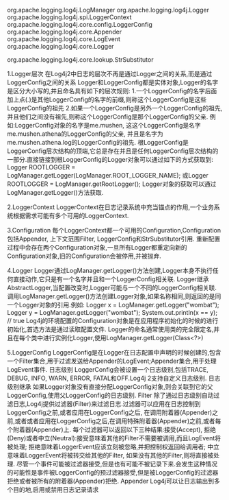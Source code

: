 org.apache.logging.log4j.LogManager
org.apache.logging.log4j.Logger
org.apache.logging.log4j.spi.LoggerContext
org.apache.logging.log4j.core.config.LoggerConfig
org.apache.logging.log4j.core.Appender
org.apache.logging.log4j.core.LogEvent
org.apache.logging.log4j.core.Logger

org.apache.logging.log4j.core.lookup.StrSubstitutor

1.Logger层次
在Log4j2中日志的层次不再是通过Logger之间的关系,而是通过LoggerConfig之间的关系
Logger和LoggerConfig都是实体对象,Logger的名字是区分大小写的,并且命名具有如下的层次规则:
1.一个LoggerConfig的名字后面加上点(.)是其他LoggerConfig的名字的前缀,则称这个LoggerConfig是这些LoggerConfig的祖先
2.如果一个LoggerConfig是另外一个LoggerConfig的祖先,并且他们之间没有祖先,则称这个LoggerConfig是那个LoggerConfig的父亲.
例如:LoggerConfig对象的名字是me.mushen, 这这个LoggerConfig是名字me.mushen.athena的LoggerConfig的父亲, 并且是名字为me.mushen.athena.log的LoggerConfig的祖先.
根LoggerConfig是LoggerConfig层次结构的顶端,它总是存在并且是任何LoggerConfig层次结构的一部分.直接链接到根LoggerConfig的Logger对象可以通过如下的方式获取到:
Logger ROOTLOGGER = LogManager.getLogger(LogManager.ROOT_LOGGER_NAME);
或Logger ROOTLOGGER = LogManager.getRootLogger();
Logger对象的获取可以通过LogManager.getLogger()方法获取.

2.LoggerContext
LoggerContext在日志记录系统中充当锚点的作用,一个业务系统根据需求可能有多个可用的LoggerContext.

3.Configuration
每个LoggerContext都一个可用的Configuration,Configuration包括Appender, 上下文范围Filter, LoggerConfig和StrSubstitutor引用.
重新配置过程中会存在两个Configuration对象,一旦所有Logger都重定向新的Configuration对象,旧的Configuration会被停用,并被抛弃.

4.Logger
Logger通过LogManager.getLogger()方法创建,Logger本身不执行任何直接动作,它只是有一个名字并且和一个LoggerConfig相关联.
Logger继承AbstractLogger,当配置改变时,Logger可能与一个不同的LoggerConfig相关联.
调用LogManager.getLogger()方法创建Logger对象,如果名称相同,则返回的是同一个Logger对象的引用.例如:
Logger x = LogManager.getLogger("wombat");
Logger y = LogManager.getLogger("wombat");
System.out.println(x == y); // true
Log4j的环境配置的Configuration对象是在应用程序初始化的时候的进行初始化,首选方法是通过读取配置文件.
Logger的命名通常使用类的完全限定名,并且在每个类中进行实例化Logger,使用LogManager.getLogger(Class<?>)

5.LoggerConfig
LoggerConfig是在Logger在日志配置中声明的时候创建的,包含一个Filter集合,用于过滤发送给Appender的LogEvent;Appender集合,用于处理LogEvent事件.
日志级别
LoggerConfig会被设置一个日志级别,包括TRACE, DEBUG, INFO, WARN, ERROR, FATAL和OFF.Log4j 2支持自定义日志级别.
日志级别继承
如果Logger对象没有直接分配LoggerConfig对象,则会关联到它的父LoggerConfig,使用父LoggerConfig的日志级别.
Filter
除了通过日志级别自动过滤日志,Log4j提供过滤器(Filter)来过滤日志.过滤器可以应用在日志控制到LoggerConfig之前,或者应用在LoggerConfig之后, 在调用附着器(Appender)之前,或者或者应用在LoggerConfig之后,在调用特殊附着器(Appender)之前,或者每个附着器(Appender)上.
每个过滤器可以返回以下三种结果:接受(Accept), 拒绝(Deny)或者中立(Neutral):接受意味着其他的Filter不需要被调用,而且LogEvent将被处理; 拒绝意味着LoggerEvent应该立刻被忽略,并把控制权返回给调用者; 中立意味着LoggerEvent将被转交给其他的Filter, 如果没有其他的Filter,则将直接被处理.
尽管一个事件可能被过滤器接受,但是也有可能不被记录下来.会发生这种情况的可能性是事件被LoggerConfig的预过滤器接受,但是被LoggerConfig的过滤器拒绝或者被所有的附着器(Appender)拒绝.
Appender
Log4j可以让日志输出到多个目的地,启用或禁用日志记录请求
